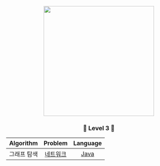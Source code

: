 <div align="center">
<img src="https://programmers.co.kr/assets/img-meta-programmers-e00862a7c9acd8ef5164f8c85b3ab0127d083ab59b3a98d7219690bd3570bf35.png" height="300">

### <center>🥇 Level 3 🥇</center>

| Algorithm |  Problem  |  Language  |
|:---------:|:---------:|:----------:|
| 그래프 탐색 | [네트워크](https://programmers.co.kr/learn/courses/30/lessons/43162) | [Java](./src/네트워크.md) |

</div>